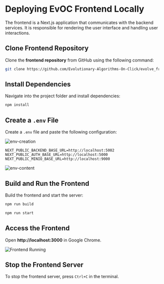 # Deploying EvOC Frontend Locally

The frontend is a Next.js application that communicates with the backend services. It is responsible for rendering the user interface and handling user interactions.

## Clone Frontend Repository

Clone the **frontend repository** from GitHub using the following command:

```sh
git clone https://github.com/Evolutionary-Algorithms-On-Click/evolve_frontend/
```

## Install Dependencies

Navigate into the project folder and install dependencies:

```sh
npm install
```

## Create a `.env` File

Create a `.env` file and paste the following configuration:

![env-creation](https://i.imgur.com/DMIESQy.png)

```env
NEXT_PUBLIC_BACKEND_BASE_URL=http://localhost:5002
NEXT_PUBLIC_AUTH_BASE_URL=http://localhost:5000
NEXT_PUBLIC_MINIO_BASE_URL=http://localhost:9000
```

![env-content](https://i.imgur.com/v4RN8cv.png)

## Build and Run the Frontend

Build the frontend and start the server:

```sh
npm run build
```

```sh
npm run start
```

<!-- ![terminal-snapshot](https://i.imgur.com/QFd764E.png) -->

## Access the Frontend

Open **http://localhost:3000** in Google Chrome.

![Frontend Running](https://i.imgur.com/y5U7us8.png)

## Stop the Frontend Server

To stop the frontend server, press `Ctrl+C` in the terminal.
